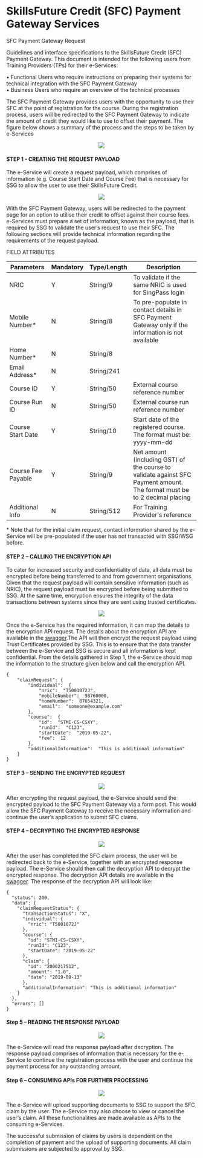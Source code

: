 
# SkillsFuture Credit (SFC) Payment Gateway Services
SFC Payment Gateway Request


Guidelines and interface specifications to the SkillsFuture Credit (SFC) Payment Gateway. This document is intended for the following users from Training Providers (TPs) for their e-Services:

•	Functional Users who require instructions on preparing their systems for technical integration with the SFC Payment Gateway <br>
•	Business Users who require an overview of the technical processes


The SFC Payment Gateway provides users with the opportunity to use their SFC at the point of registration for the course. During the registration process, users will be redirected to the SFC Payment Gateway to indicate the amount of credit they would like to use to offset their payment. 
The figure below shows a summary of the process and the steps to be taken by e-Services

<p align="center">
  <img src="https://github.com/ssgwsg-acn/TestPayment/raw/master/img/payment_process.png">
</p>

#### STEP 1 - CREATING THE REQUEST PAYLOAD
The e-Service will create a request payload, which comprises of information (e.g. Course Start Date and Course Fee) that is necessary for SSG to allow the user to use their SkillsFuture Credit.
<p align="center">
  <img src="https://github.com/ssgwsg-acn/TestPayment/raw/master/img/payment_processS1.png">
</p>

With the SFC Payment Gateway, users will be redirected to the payment page for an option to utilise their credit to offset against their course fees. e-Services must prepare a set of information, known as the payload, that is required by SSG to validate the user’s request to use their SFC.
The following sections will provide technical information regarding the requirements of the request payload. 

FIELD ATTRIBUTES

|Parameters|Mandatory|Type/Length|Description|
|--- |--- |--- |--- |
|NRIC|Y|String/9|To validate if the same NRIC is used for SingPass login|
|Mobile Number*|N|String/8|To pre-populate in contact details in SFC Payment Gateway only if the information is not available|
|Home Number*|N|String/8||
|Email Address*|N|String/241||
|Course ID|Y|String/50|External course reference number|
|Course Run ID|N|String/50|External course run reference number|
|Course Start Date|Y|String/10|Start date of the registered course. The format must be: yyyy-mm-dd|
|Course Fee Payable|Y|String/9|Net amount (including GST) of the course to validate against SFC Payment amount. The format must be to 2 decimal placing|
|Additional Info|N|String/512|For Training Provider's reference|

\* Note that for the initial claim request, contact information shared by the e-Service will be pre-populated if the user has not transacted with SSG/WSG before.

#### STEP 2 – CALLING THE ENCRYPTION API
To cater for increased security and confidentiality of data, all data must be encrypted before being transferred to and from government organisations. Given that the request payload will contain sensitive information (such as NRIC), the request payload must be encrypted before being submitted to SSG. At the same time, encryption ensures the integrity of the data transactions between systems since they are sent using trusted certificates.

<p align="center">
  <img src="https://github.com/ssgwsg-acn/TestPayment/raw/master/img/payment_processS2.png">
</p>

Once the e-Service has the required information, it can map the details to the encryption API request. The details about the encryption API are available in the [swagger](https://developer.ssg-wsg.sg/webapp/docs/product/7KU1xrpxljJZnsIkJP6QNF/group/2RTLOUTuE3Dkgf7MOdn0Cm#).The API will then encrypt the request payload using Trust Certificates provided by SSG. This is to ensure that the data transfer between the e-Service and SSG is secure and all information is kept confidential.
From the details gathered in Step 1, the e-Service should map the information to the structure given below and call the encryption API.
```
{
    "claimRequest": {
        "individual":  {
            "nric":  "T5001072J",
            "mobileNumber":  98760000,
            "homeNumber":  87654321,
            "email":  "someone@example.com"
        },  
        "course":  {  
            "id":  "STMI-CS-CSXY",  
            "runId":  "C123",  
            "startDate":  "2019-05-22",  
            "fee":  12  
        },  
        "additionalInformation":  "This is additional information"  
    }  
}
```

#### STEP 3 – SENDING THE ENCRYPTED REQUEST
<p align="center">
  <img src="https://github.com/ssgwsg-acn/TestPayment/raw/master/img/payment_processS3.png">
</p>

After encrypting the request payload, the e-Service should send the encrypted payload to the SFC Payment Gateway via a form post. This would allow the SFC Payment Gateway to receive the necessary information and continue the user’s application to submit SFC claims. 

#### STEP 4 – DECRYPTING THE ENCRYPTED RESPONSE
<p align="center">
  <img src="https://github.com/ssgwsg-acn/TestPayment/raw/master/img/payment_processS4.png">
</p>

After the user has completed the SFC claim process, the user will be redirected back to the e-Service, together with an encrypted response payload. The e-Service should then call the decryption API to decrypt the encrypted response. The decryption API details are available in the [swagger](https://developer.ssg-wsg.sg/webapp/docs/product/7KU1xrpxljJZnsIkJP6QNF/group/2RTLOUTuE3Dkgf7MOdn0Cm#). The response of the decryption API will look like:
```
{
  "status": 200,
  "data": {
    "claimRequestStatus": {
      "transactionStatus": "X",
      "individual": {
        "nric": "T5001072J"
      },
      "course": {
        "id": "STMI-CS-CSXY",
        "runId": "C123",
        "startDate": "2019-05-22"
      },
      "claim": {
        "id": "2000217512",
        "amount": "1.0",
        "date": "2019-09-13"
      },
      "additionalInformation": "This is additional information"
    }
  },
  "errors": []
}
```

#### Step 5 – READING THE RESPONSE PAYLOAD
<p align="center">
  <img src="https://github.com/ssgwsg-acn/TestPayment/raw/master/img/payment_processS5.png">
</p>

The e-Service will read the response payload after decryption. The response payload comprises of information that is necessary for the e-Service to continue the registration process with the user and continue the payment process for any outstanding amount.

#### Step 6 – CONSUMING APIs FOR FURTHER PROCESSING
<p align="center">
  <img src="https://github.com/ssgwsg-acn/TestPayment/raw/master/img/payment_processS6.png">
</p>

The e-Service will upload supporting documents to SSG to support the SFC claim by the user. The e-Service may also choose to view or cancel the user’s claim. All these functionalities are made available as APIs to the consuming e-Services.

The successful submission of claims by users is dependent on the completion of payment and the upload of supporting documents. All claim submissions are subjected to approval by SSG.<br><br>
